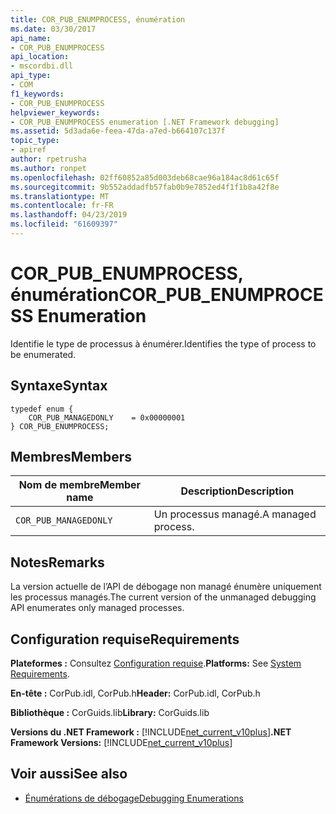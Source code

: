 ```yaml
---
title: COR_PUB_ENUMPROCESS, énumération
ms.date: 03/30/2017
api_name:
- COR_PUB_ENUMPROCESS
api_location:
- mscordbi.dll
api_type:
- COM
f1_keywords:
- COR_PUB_ENUMPROCESS
helpviewer_keywords:
- COR_PUB_ENUMPROCESS enumeration [.NET Framework debugging]
ms.assetid: 5d3ada6e-feea-47da-a7ed-b664107c137f
topic_type:
- apiref
author: rpetrusha
ms.author: ronpet
ms.openlocfilehash: 02ff60852a85d003deb68cae96a184ac8d61c65f
ms.sourcegitcommit: 9b552addadfb57fab0b9e7852ed4f1f1b8a42f8e
ms.translationtype: MT
ms.contentlocale: fr-FR
ms.lasthandoff: 04/23/2019
ms.locfileid: "61609397"
---
```

# <a name="corpubenumprocess-enumeration"></a><span data-ttu-id="4ea16-102">COR_PUB_ENUMPROCESS, énumération</span><span class="sxs-lookup"><span data-stu-id="4ea16-102">COR_PUB_ENUMPROCESS Enumeration</span></span>
<span data-ttu-id="4ea16-103">Identifie le type de processus à énumérer.</span><span class="sxs-lookup"><span data-stu-id="4ea16-103">Identifies the type of process to be enumerated.</span></span>  
  
## <a name="syntax"></a><span data-ttu-id="4ea16-104">Syntaxe</span><span class="sxs-lookup"><span data-stu-id="4ea16-104">Syntax</span></span>  
  
```  
typedef enum {  
    COR_PUB_MANAGEDONLY    = 0x00000001  
} COR_PUB_ENUMPROCESS;  
```  
  
## <a name="members"></a><span data-ttu-id="4ea16-105">Membres</span><span class="sxs-lookup"><span data-stu-id="4ea16-105">Members</span></span>  
  
|<span data-ttu-id="4ea16-106">Nom de membre</span><span class="sxs-lookup"><span data-stu-id="4ea16-106">Member name</span></span>|<span data-ttu-id="4ea16-107">Description</span><span class="sxs-lookup"><span data-stu-id="4ea16-107">Description</span></span>|  
|-----------------|-----------------|  
|`COR_PUB_MANAGEDONLY`|<span data-ttu-id="4ea16-108">Un processus managé.</span><span class="sxs-lookup"><span data-stu-id="4ea16-108">A managed process.</span></span>|  
  
## <a name="remarks"></a><span data-ttu-id="4ea16-109">Notes</span><span class="sxs-lookup"><span data-stu-id="4ea16-109">Remarks</span></span>  
 <span data-ttu-id="4ea16-110">La version actuelle de l’API de débogage non managé énumère uniquement les processus managés.</span><span class="sxs-lookup"><span data-stu-id="4ea16-110">The current version of the unmanaged debugging API enumerates only managed processes.</span></span>  
  
## <a name="requirements"></a><span data-ttu-id="4ea16-111">Configuration requise</span><span class="sxs-lookup"><span data-stu-id="4ea16-111">Requirements</span></span>  
 <span data-ttu-id="4ea16-112">**Plateformes :** Consultez [Configuration requise](../../../../docs/framework/get-started/system-requirements.md).</span><span class="sxs-lookup"><span data-stu-id="4ea16-112">**Platforms:** See [System Requirements](../../../../docs/framework/get-started/system-requirements.md).</span></span>  
  
 <span data-ttu-id="4ea16-113">**En-tête :** CorPub.idl, CorPub.h</span><span class="sxs-lookup"><span data-stu-id="4ea16-113">**Header:** CorPub.idl, CorPub.h</span></span>  
  
 <span data-ttu-id="4ea16-114">**Bibliothèque :** CorGuids.lib</span><span class="sxs-lookup"><span data-stu-id="4ea16-114">**Library:** CorGuids.lib</span></span>  
  
 <span data-ttu-id="4ea16-115">**Versions du .NET Framework :** [!INCLUDE[net_current_v10plus](../../../../includes/net-current-v10plus-md.md)]</span><span class="sxs-lookup"><span data-stu-id="4ea16-115">**.NET Framework Versions:** [!INCLUDE[net_current_v10plus](../../../../includes/net-current-v10plus-md.md)]</span></span>  
  
## <a name="see-also"></a><span data-ttu-id="4ea16-116">Voir aussi</span><span class="sxs-lookup"><span data-stu-id="4ea16-116">See also</span></span>

- [<span data-ttu-id="4ea16-117">Énumérations de débogage</span><span class="sxs-lookup"><span data-stu-id="4ea16-117">Debugging Enumerations</span></span>](../../../../docs/framework/unmanaged-api/debugging/debugging-enumerations.md)
